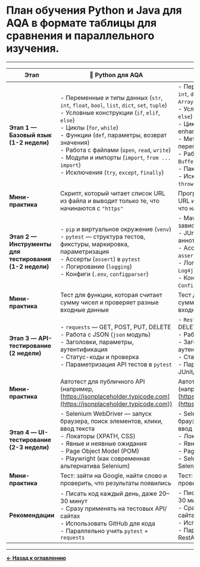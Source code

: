 # План обучения **Python** и **Java** для AQA в формате таблицы для сравнения и параллельного изучения.

---

| Этап                                                   | 🐍 Python для AQA                                                                                                                                                                                                                                                                                                                                                                            | ☕ Java для AQA                                                                                                                                                                                                                                                                                                                                                                                                                                  |
| ------------------------------------------------------ | -------------------------------------------------------------------------------------------------------------------------------------------------------------------------------------------------------------------------------------------------------------------------------------------------------------------------------------------------------------------------------------------- | ----------------------------------------------------------------------------------------------------------------------------------------------------------------------------------------------------------------------------------------------------------------------------------------------------------------------------------------------------------------------------------------------------------------------------------------------- |
| **Этап 1 — Базовый язык (1-2 недели)**                 | - Переменные и типы данных (`str`, `int`, `float`, `bool`, `list`, `dict`, `set`, `tuple`)  <br> - Условные конструкции (`if`, `elif`, `else`)  <br> - Циклы (`for`, `while`)  <br> - Функции (`def`, параметры, возврат значения)  <br> - Работа с файлами (`open`, `read`, `write`)  <br> - Модули и импорты (`import`, `from ... import`)  <br> - Исключения (`try`, `except`, `finally`) | - Переменные и типы данных (`String`, `int`, `double`, `boolean`, `List`, `Map`, `Set`, `Array`)  <br> - Условные конструкции (`if`, `else if`, `else`)  <br> - Циклы (`for`, `while`, `do-while`, enhanced for)  <br> - Методы (`return`, параметры, перегрузка)  <br> - Работа с файлами (`FileReader`, `BufferedReader`, `FileWriter`)  <br> - Пакеты и импорты (`import`)  <br> - Исключения (`try`, `catch`, `finally`, `throw`, `throws`) |
| **Мини-практика**                                      | Скрипт, который читает список URL из файла и выводит только те, что начинаются с `"https"`                                                                                                                                                                                                                                                                                                   | Программа, которая читает список URL из файла и выводит только те, что начинаются с `"https"`                                                                                                                                                                                                                                                                                                                                                   |
| **Этап 2 — Инструменты для тестирования (1-2 недели)** | - `pip` и виртуальное окружение (`venv`)  <br> - `pytest` — структура тестов, фикстуры, маркировка, параметризация  <br> - Ассерты (`assert`) в `pytest`  <br> - Логирование (`logging`)  <br> - Конфиги (`.env`, `configparser`)                                                                                                                                                            | - Maven или Gradle — управление зависимостями  <br> - JUnit/TestNG — структура тестов, аннотации, параметры  <br> - Ассерты (`Assertions.assertEquals`, `assertTrue`)  <br> - Логирование (`java.util.logging` или `Log4j`)  <br> - Конфиги (`.properties`, `ConfigFactory`)                                                                                                                                                                    |
| **Мини-практика**                                      | Тест для функции, которая считает сумму чисел и проверяет разные входные данные                                                                                                                                                                                                                                                                                                              | Тест для метода, который считает сумму чисел и проверяет разные входные данные                                                                                                                                                                                                                                                                                                                                                                  |
| **Этап 3 — API-тестирование (2 недели)**               | - `requests` — GET, POST, PUT, DELETE  <br> - Работа с JSON (`json` модуль)  <br> - Заголовки, параметры, аутентификация  <br> - Статус-коды и проверка  <br> - Параметризация API тестов в `pytest`                                                                                                                                                                                         | - `RestAssured` — GET, POST, PUT, DELETE  <br> - Работа с JSON (Gson, Jackson)  <br> - Заголовки, параметры, аутентификация  <br> - Статус-коды и проверка  <br> - Параметризация API тестов в JUnit/TestNG                                                                                                                                                                                                                                     |
| **Мини-практика**                                      | Автотест для публичного API (например, [https://jsonplaceholder.typicode.com](https://jsonplaceholder.typicode.com))                                                                                                                                                                                                                                                                         | Автотест для публичного API (например, [https://jsonplaceholder.typicode.com](https://jsonplaceholder.typicode.com))                                                                                                                                                                                                                                                                                                                            |
| **Этап 4 — UI-тестирование (2-3 недели)**              | - Selenium WebDriver — запуск браузера, поиск элементов, клики, ввод текста  <br> - Локаторы (XPATH, CSS)  <br> - Явные и неявные ожидания  <br> - Page Object Model (POM)  <br> - Playwright (как современная альтернатива Selenium)                                                                                                                                                        | - Selenium WebDriver — запуск браузера, поиск элементов, клики, ввод текста  <br> - Локаторы (XPATH, CSS)  <br> - Явные и неявные ожидания  <br> - Page Object Model (POM)  <br> - Selenide (как удобная обёртка над Selenium)                                                                                                                                                                                                                  |
| **Мини-практика**                                      | Тест: зайти на Google, найти слово и проверить, что результаты появились                                                                                                                                                                                                                                                                                                                     | Тест: зайти на Google, найти слово и проверить, что результаты появились                                                                                                                                                                                                                                                                                                                                                                        |
| **Рекомендации**                                       | - Писать код каждый день, даже 20–30 минут  <br> - Сразу применять на тестовых API/сайтах  <br> - Использовать GitHub для кода  <br> - Параллельно учить `pytest` + `requests`                                                                                                                                                                                                               | - Писать код каждый день, даже 20–30 минут  <br> - Сразу применять на тестовых API/сайтах  <br> - Использовать GitHub для кода  <br> - Параллельно учить JUnit/TestNG + RestAssured                                                                                                                                                                                                                                                             |

---

[**&#x2190; Назад к оглавлению**](../README.md)